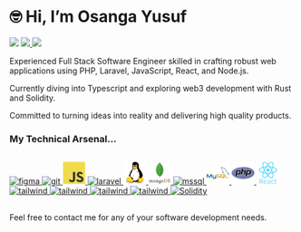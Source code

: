 # 🤓 Hi, I’m Osanga Yusuf

<p> 
<a href='https://x.com/the_osanga'><img src="https://img.shields.io/badge/Twitter(X)-black?style=for-the-badge&logo=x" /></a>
<a href='https://www.linkedin.com/in/osanga-yusuf-78a4331aa/'><img src="https://img.shields.io/badge/LinkedIn-blue?style=for-the-badge&logo=linkedin&link=https%3A%2F%2Fwww.linkedin.com%2Fin%2Flucky-yoila-808b76185%2F" /> </a>
<a href="mailto:yusufjenom@gmail.com"><img src="https://img.shields.io/badge/Gmail-D14836?style=for-the-badge&logo=gmail&logoColor=white" /></a>
</p>

Experienced Full Stack Software Engineer skilled in crafting robust web applications using PHP, Laravel, JavaScript, React, and Node.js.

Currently diving into Typescript and exploring web3 development with Rust and Solidity.

Committed to turning ideas into reality and delivering high quality products.

### My Technical Arsenal...

<div style="margin-top:30px; margin-bottom:30px">
<a href="https://www.figma.com/" target="_blank" rel="noreferrer"> <img src="https://www.vectorlogo.zone/logos/figma/figma-icon.svg" alt="figma" width="40" height="40"/> </a>
<a href="https://git-scm.com/" target="_blank" rel="noreferrer"> <img src="https://www.vectorlogo.zone/logos/git-scm/git-scm-icon.svg" alt="git" width="40" height="40"/> </a>
<a href="https://developer.mozilla.org/en-US/docs/Web/JavaScript" target="_blank" rel="noreferrer"> <img src="https://raw.githubusercontent.com/devicons/devicon/master/icons/javascript/javascript-original.svg" alt="javascript" width="40" height="40"/> </a>
<a href="https://laravel.com/" target="_blank" rel="noreferrer"> <img src="https://laravel.com/img/logomark.min.svg" alt="laravel" width="40" height="40"/> </a>
<a href="https://www.linux.org/" target="_blank" rel="noreferrer"> <img src="https://raw.githubusercontent.com/devicons/devicon/master/icons/linux/linux-original.svg" alt="linux" width="40" height="40"/> </a>
<a href="https://www.mongodb.com/" target="_blank" rel="noreferrer"> <img src="https://raw.githubusercontent.com/devicons/devicon/master/icons/mongodb/mongodb-original-wordmark.svg" alt="mongodb" width="40" height="40"/> </a>
<a href="https://www.microsoft.com/en-us/sql-server" target="_blank" rel="noreferrer"> <img src="https://www.svgrepo.com/show/303229/microsoft-sql-server-logo.svg" alt="mssql" width="40" height="40"/> </a> <a href="https://www.mysql.com/" target="_blank" rel="noreferrer"> <img src="https://raw.githubusercontent.com/devicons/devicon/master/icons/mysql/mysql-original-wordmark.svg" alt="mysql" width="40" height="40"/> </a>
<a href="https://www.php.net" target="_blank" rel="noreferrer"> <img src="https://raw.githubusercontent.com/devicons/devicon/master/icons/php/php-original.svg" alt="php" width="40" height="40"/> </a>
<a href="https://reactjs.org/" target="_blank" rel="noreferrer"> <img src="https://raw.githubusercontent.com/devicons/devicon/master/icons/react/react-original-wordmark.svg" alt="react" width="40" height="40"/> </a>
<a href="https://tailwindcss.com/" target="_blank" rel="noreferrer"> <img src="https://www.vectorlogo.zone/logos/tailwindcss/tailwindcss-icon.svg" alt="tailwind" width="40" height="40"/> </a>
<a href="https://laravel-livewire.com/" target="_blank" rel="noreferrer"> <img src="https://icon.icepanel.io/Technology/svg/Livewire.svg" alt="tailwind" width="40" height="40"/> </a>
<a href="https://expressjs.com/" target="_blank" rel="noreferrer"> <img src="https://icon.icepanel.io/Technology/png-shadow-512/Express.png" alt="tailwind" width="40" height="40"/> </a>
<a href="https://azure.microsoft.com/" target="_blank" rel="noreferrer"> <img src="https://icon.icepanel.io/Technology/svg/Azure.svg" alt="tailwind" width="40" height="40"/> </a>
<a href="https://soliditylang.org/" target="_blank" rel="noreferrer"> <img src="https://icon.icepanel.io/Technology/svg/Solidity.svg" alt="Solidity" width="40" height="40"/> </a>

</div>

Feel free to contact me for any of your software development needs.
